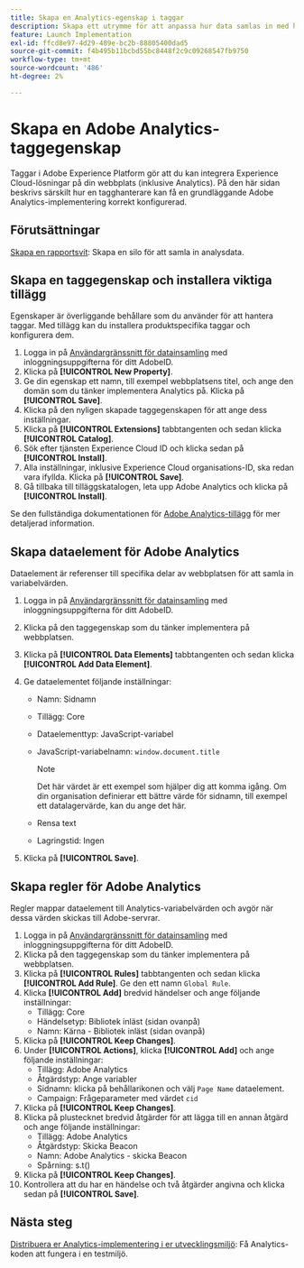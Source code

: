 ```yaml
---
title: Skapa en Analytics-egenskap i taggar
description: Skapa ett utrymme för att anpassa hur data samlas in med hjälp av taggar.
feature: Launch Implementation
exl-id: ffcd8e97-4d29-489e-bc2b-88805400dad5
source-git-commit: f4b495b11bcbd55bc8448f2c9c09268547fb9750
workflow-type: tm+mt
source-wordcount: '486'
ht-degree: 2%

---
```


# Skapa en Adobe Analytics-taggegenskap

Taggar i Adobe Experience Platform gör att du kan integrera Experience Cloud-lösningar på din webbplats (inklusive Analytics). På den här sidan beskrivs särskilt hur en tagghanterare kan få en grundläggande Adobe Analytics-implementering korrekt konfigurerad.

## Förutsättningar

[Skapa en rapportsvit](/help/admin/c-manage-report-suites/c-new-report-suite/t-create-a-report-suite.md): Skapa en silo för att samla in analysdata.

## Skapa en taggegenskap och installera viktiga tillägg

Egenskaper är överliggande behållare som du använder för att hantera taggar. Med tillägg kan du installera produktspecifika taggar och konfigurera dem.

1. Logga in på [Användargränssnitt för datainsamling](https://experience.adobe.com/data-collection) med inloggningsuppgifterna för ditt AdobeID.
1. Klicka på **[!UICONTROL New Property]**.
1. Ge din egenskap ett namn, till exempel webbplatsens titel, och ange den domän som du tänker implementera Analytics på. Klicka på **[!UICONTROL Save]**.
1. Klicka på den nyligen skapade taggegenskapen för att ange dess inställningar.
1. Klicka på **[!UICONTROL Extensions]** tabbtangenten och sedan klicka **[!UICONTROL Catalog]**.
1. Sök efter tjänsten Experience Cloud ID och klicka sedan på **[!UICONTROL Install]**.
1. Alla inställningar, inklusive Experience Cloud organisations-ID, ska redan vara ifyllda. Klicka på **[!UICONTROL Save]**.
1. Gå tillbaka till tilläggskatalogen, leta upp Adobe Analytics och klicka på **[!UICONTROL Install]**.

Se den fullständiga dokumentationen för [Adobe Analytics-tillägg](https://experienceleague.adobe.com/docs/experience-platform/tags/extensions/adobe/analytics/overview.html?lang=en) för mer detaljerad information.

## Skapa dataelement för Adobe Analytics

Dataelement är referenser till specifika delar av webbplatsen för att samla in variabelvärden.

1. Logga in på [Användargränssnitt för datainsamling](https://experience.adobe.com/data-collection) med inloggningsuppgifterna för ditt AdobeID.
1. Klicka på den taggegenskap som du tänker implementera på webbplatsen.
1. Klicka på **[!UICONTROL Data Elements]** tabbtangenten och sedan klicka **[!UICONTROL Add Data Element]**.
1. Ge dataelementet följande inställningar:

   * Namn: Sidnamn
   * Tillägg: Core
   * Dataelementtyp: JavaScript-variabel
   * JavaScript-variabelnamn: `window.document.title`

      >[!NOTE]
      >
      >Det här värdet är ett exempel som hjälper dig att komma igång. Om din organisation definierar ett bättre värde för sidnamn, till exempel ett datalagervärde, kan du ange det här.
   * Rensa text
   * Lagringstid: Ingen
1. Klicka på **[!UICONTROL Save]**.

## Skapa regler för Adobe Analytics

Regler mappar dataelement till Analytics-variabelvärden och avgör när dessa värden skickas till Adobe-servrar.

1. Logga in på [Användargränssnitt för datainsamling](https://experience.adobe.com/data-collection) med inloggningsuppgifterna för ditt AdobeID.
1. Klicka på den taggegenskap som du tänker implementera på webbplatsen.
1. Klicka på **[!UICONTROL Rules]** tabbtangenten och sedan klicka **[!UICONTROL Add Rule]**. Ge den ett namn `Global Rule`.
1. Klicka **[!UICONTROL Add]** bredvid händelser och ange följande inställningar:
   * Tillägg: Core
   * Händelsetyp: Bibliotek inläst (sidan ovanpå)
   * Namn: Kärna - Bibliotek inläst (sidan ovanpå)
1. Klicka på **[!UICONTROL Keep Changes]**.
1. Under **[!UICONTROL Actions]**, klicka **[!UICONTROL Add]** och ange följande inställningar:
   * Tillägg: Adobe Analytics
   * Åtgärdstyp: Ange variabler
   * Sidnamn: klicka på behållarikonen och välj `Page Name` dataelement.
   * Campaign: Frågeparameter med värdet `cid`
1. Klicka på **[!UICONTROL Keep Changes]**.
1. Klicka på plustecknet bredvid åtgärder för att lägga till en annan åtgärd och ange följande inställningar:
   * Tillägg: Adobe Analytics
   * Åtgärdstyp: Skicka Beacon
   * Namn: Adobe Analytics - skicka Beacon
   * Spårning: s.t()
1. Klicka på **[!UICONTROL Keep Changes]**.
1. Kontrollera att du har en händelse och två åtgärder angivna och klicka sedan på **[!UICONTROL Save]**.

## Nästa steg

[Distribuera er Analytics-implementering i er utvecklingsmiljö](deploy-dev.md): Få Analytics-koden att fungera i en testmiljö.
